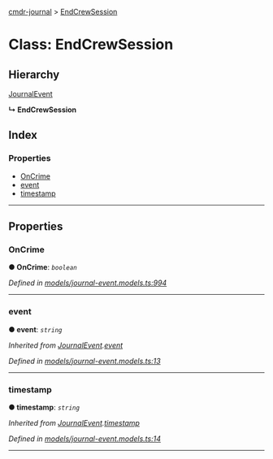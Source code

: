 [cmdr-journal](../README.md) > [EndCrewSession](../classes/endcrewsession.md)



# Class: EndCrewSession

## Hierarchy


 [JournalEvent](journalevent.md)

**↳ EndCrewSession**







## Index

### Properties

* [OnCrime](endcrewsession.md#oncrime)
* [event](endcrewsession.md#event)
* [timestamp](endcrewsession.md#timestamp)



---
## Properties
<a id="oncrime"></a>

###  OnCrime

**●  OnCrime**:  *`boolean`* 

*Defined in [models/journal-event.models.ts:994](https://github.com/chrisbruford/cmdr-journal/blob/1e4d048/src/models/journal-event.models.ts#L994)*





___

<a id="event"></a>

###  event

**●  event**:  *`string`* 

*Inherited from [JournalEvent](journalevent.md).[event](journalevent.md#event)*

*Defined in [models/journal-event.models.ts:13](https://github.com/chrisbruford/cmdr-journal/blob/1e4d048/src/models/journal-event.models.ts#L13)*





___

<a id="timestamp"></a>

###  timestamp

**●  timestamp**:  *`string`* 

*Inherited from [JournalEvent](journalevent.md).[timestamp](journalevent.md#timestamp)*

*Defined in [models/journal-event.models.ts:14](https://github.com/chrisbruford/cmdr-journal/blob/1e4d048/src/models/journal-event.models.ts#L14)*





___


